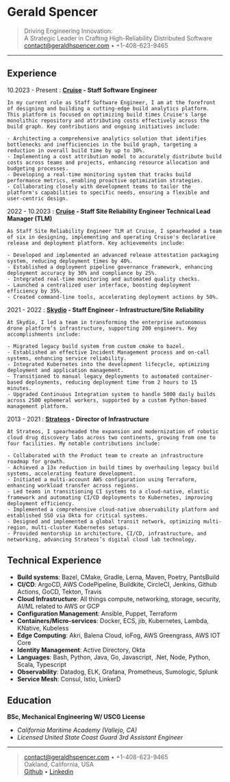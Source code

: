 Gerald Spencer
============
> Driving Engineering Innovation:\
> A Strategic Leader in Crafting High-Reliability Distributed Software
> <contact@geraldhspencer.com> • +1-408-623-9465

----

Experience
----------
10.2023 - Present
:   **[Cruise] - Staff Software Engineer**

    In my current role as Staff Software Engineer, I am at the forefront of designing and building a cutting-edge build analytics platform. This platform is focused on optimizing build times Cruise's large monolithic repository and attributing costs effectively across the build graph. Key contributions and ongoing initiatives include:

    - Architecting a comprehensive analytics solution that identifies bottlenecks and inefficiencies in the build graph, targeting a reduction in overall build time by up to 30%.
    - Implementing a cost attribution model to accurately distribute build costs across teams and projects, enhancing resource allocation and budgeting processes.
    - Developing a real-time monitoring system that tracks build performance metrics, enabling proactive optimization strategies.
    - Collaborating closely with development teams to tailor the platform's capabilities to specific needs, ensuring a flexible and user-centric design.


2022 - 10.2023
:   **[Cruise] - Staff Site Reliability Engineer Technical Lead Manager (TLM)**

    As Staff Site Reliability Engineer TLM at Cruise, I spearheaded a team of six in designing, implementing and operating Cruise's declarative release and deployment platform. Key achievements include:

    - Developed and implemented an advanced release attestation packaging system, reducing deployment times by 40%.
    - Established a deployment pipeline governance framework, enhancing deployment accuracy by 30% and compliance by 25%.
    - Integrated real-time monitoring and automated quality checks.
    - Launched a centralized user interface, boosting deployment efficiency by 35%.
    - Created command-line tools, accelerating deployment actions by 50%.

2021 - 2022
:   **[Skydio] - Staff Engineer - Infrastructure/Site Reliability**

    At Skydio, I led a team in transforming the enterprise autonomous drone platform’s infrastructure, supporting 200 engineers. Key accomplishments include:

    - Migrated legacy build system from custom cmake to bazel.
    - Established an effective Incident Management process and on-call systems, enhancing service reliability.
    - Integrated Kubernetes into the development lifecycle, optimizing deployment and application management.
    - Transitioned to manual legacy deployments to automated container-based deployments, reducing deployment time from 2 hours to 15 minutes.
    - Upgraded Continuous Integration system to handle 5000 daily builds across 2500 ephemeral workers, supported by a custom Python-based management platform.

2013 - 2021
:   **[Strateos] - Director of Infrastructure**

    At Strateos, I spearheaded the expansion and modernization of robotic cloud drug discovery labs across two continents, growing from one to four facilities. My notable contributions include:

    - Collaborated with the Product team to create an infrastructure roadmap for growth.
    - Achieved a 13x reduction in build times by overhauling legacy build systems, accelerating feature development.
    - Initiated a multi-account AWS configuration using Terraform, enhancing workload transfer across regions.
    - Led teams in transitioning CI systems to a cloud-native, elastic framework and automating CI/CD deployments to Kubernetes, improving deployment efficiency.
    - Implemented a comprehensive cloud-native observability platform and established SSO via Okta for critical systems.
    - Designed and implemented a global transit network, optimizing multi-region, multi-cluster Kubernetes setups.
    - Provided mentorship in architecture, CI/CD, infrastructure, and networking, advancing Strateos’s digital cloud lab technology.

Technical Experience
--------------------

* **Build systems**: Bazel, CMake, Gradle, Lerna, Maven, Poetry, PantsBuild
* **CI/CD**: ArgoCD, AWS CodePipeline, Buildkite, CircleCI, Jenkins, Github Actions, GoCD, Tekton, Travis
* **Cloud Infrastructure**: All things compute, networking, storage, security, AI/ML related to AWS or GCP
* **Configuration Management**: Ansible, Puppet, Terraform
* **Containers/Micro-services**: Docker, ECS, jib, Kubernetes, Lambda, KNative, Kubeless
* **Edge Computing**: Akri, Balena Cloud, ioFog, AWS Greengrass, AWS IOT Core
* **Identity Management**: Active Directory, Okta
* **Languages**: Bash, Python, Java, Go, Javascript, .Net, Node, Python, Scala, Typescript
* **Observability**: Datadog, ELK, Grafana, Prometheus, Sumologic, Splunk
* **Service Mesh**: Consul, Istio, LinkerD

Education
---------

**BSc, Mechanical Engineering W/ USCG License**
   
   - *California Maritime Academy (Vallejo, CA)*
   - *Licensed United State Coast Guard 3rd Assistant Engineer*


[3Scan]: http://www.3scan.com
[Cruise]: https://www.getcruise.com
[Github]: https://github.com/Geethree
[Linkedin]: https://www.linkedin.com/in/gerald-spencer-bb2617123/
[Strateos]: http://www.strateos.com
[Skydio]: https://www.skydio.com

----

> <contact@geraldhspencer.com> • +1-408-623-9465 \
> Oakland, California, USA \
> [Github] • [Linkedin]
